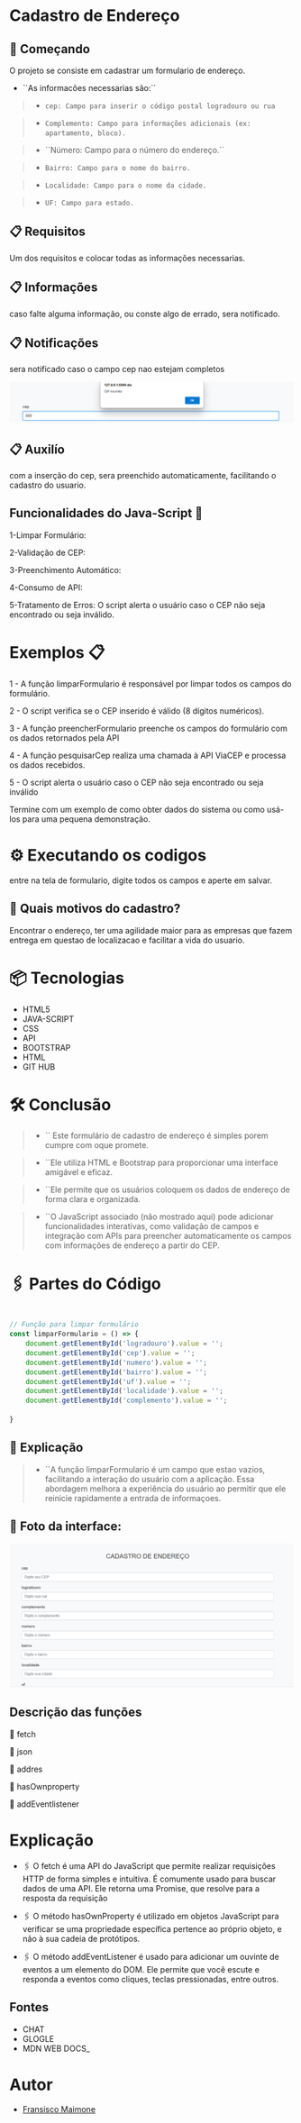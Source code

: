 # Cadastro de Endereço

## 🚀 Começando

 O projeto se consiste em cadastrar um formulario de endereço.
 
 * ``As informacões necessarias são:`´

>* ``cep: Campo para inserir o código postal logradouro ou rua``

>* ``Complemento: Campo para informações adicionais (ex: apartamento, bloco).``

>* ``Número: Campo para o número do endereço.`´

>* ``Bairro: Campo para o nome do bairro.``

>* ``Localidade: Campo para o nome da cidade.``

>* ``UF: Campo para estado.``


## 📋 Requisitos

Um dos requisitos e colocar todas as informações necessarias.

## 📋 Informações

caso falte alguma informação, ou conste algo de errado, sera notificado.

## 📋 Notificações

sera notificado caso o campo cep nao estejam completos

![](Captura%20de%20tela%202024-09-27%20091217.png)


## 📋 Auxilío

com a inserção do cep, sera preenchido automaticamente, facilitando o cadastro do usuario.

## Funcionalidades do Java-Script 🔧 

1-Limpar Formulário:

2-Validação de CEP:

3-Preenchimento Automático: 

4-Consumo de API: 

5-Tratamento de Erros: O script alerta o usuário caso o CEP não seja encontrado ou seja inválido.

# Exemplos 📋


1 -  A função limparFormulario é responsável por limpar todos os campos do formulário.

2 -  O script verifica se o CEP inserido é válido (8 dígitos numéricos).

3 -  A função preencherFormulario preenche os campos do formulário com os dados retornados pela API

4 -  A função pesquisarCep realiza uma chamada à API ViaCEP e processa os dados recebidos.

5 -  O script alerta o usuário caso o CEP não seja encontrado ou seja inválido


Termine com um exemplo de como obter dados do sistema ou como usá-los para uma pequena demonstração.

# ⚙️ Executando os codigos

entre na tela de formulario, digite todos os campos e aperte em salvar.

## 🔩 Quais motivos do cadastro?

Encontrar o endereço, ter uma agilidade maior para as empresas que fazem entrega em questao de localizacao e facilitar a vida do usuario. 

#  📦 Tecnologias

- HTML5
- JAVA-SCRIPT
- CSS
- API 
- BOOTSTRAP
- HTML
- GIT HUB


# 🛠️ Conclusão

>* `` Este formulário de cadastro de endereço é simples porem cumpre com oque promete.

 >* ``Ele utiliza HTML e Bootstrap para proporcionar uma interface amigável e eficaz.

 >* ``Ele permite que os usuários coloquem os dados de endereço de forma clara e organizada.
 
  >* ``O JavaScript associado (não mostrado aqui) pode adicionar funcionalidades interativas, como validação de campos e integração com APIs para preencher automaticamente os campos com informações de endereço a partir do CEP.


# 🖇️ Partes do Código

~~~ JavaScript

// Função para limpar formulário
const limparFormulario = () => {
    document.getElementById('logradouro').value = '';
    document.getElementById('cep').value = '';
    document.getElementById('numero').value = '';
    document.getElementById('bairro').value = '';
    document.getElementById('uf').value = '';
    document.getElementById('localidade').value = '';
    document.getElementById('complemento').value = '';
    
}
~~~

## 📌 Explicação

>* ``A função limparFormulario é um campo que estao vazios, facilitando a interação do usuário com a aplicação. Essa abordagem melhora a experiência do usuário ao permitir que ele reinicie rapidamente a entrada de informaçoes.

## 📌 Foto da interface:

![](Captura%20de%20tela%202024-09-27%20091019.png)

##  Descrição das funções

📌 fetch
 
📌 json
  
📌 addres
 
📌 hasOwnproperty 
 
📌 addEventlistener

# Explicação

* 🖇️ O fetch é uma API do JavaScript que permite realizar requisições HTTP de forma simples e intuitiva. É comumente usado para buscar dados de uma API. Ele retorna uma Promise, que resolve para a resposta da requisição
 
* 🖇️ O método hasOwnProperty é utilizado em objetos JavaScript para verificar se uma propriedade específica pertence ao próprio objeto, e não à sua cadeia de protótipos.

* 🖇️ O método addEventListener é usado para adicionar um ouvinte de eventos a um elemento do DOM. Ele permite que você escute e responda a eventos como cliques, teclas pressionadas, entre outros.

## Fontes

- CHAT
- GLOGLE 
- MDN WEB DOCS_

# Autor

- [Fransisco Maimone](https://github.com/francisco043)